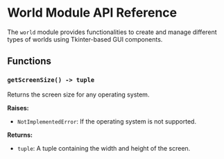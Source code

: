 # World Module API Reference

The `world` module provides functionalities to create and manage different types of worlds using Tkinter-based GUI components.

## Functions

### `getScreenSize() -> tuple`

Returns the screen size for any operating system.

**Raises:**
- `NotImplementedError`: If the operating system is not supported.

**Returns:**
- `tuple`: A tuple containing the width and height of the screen.
